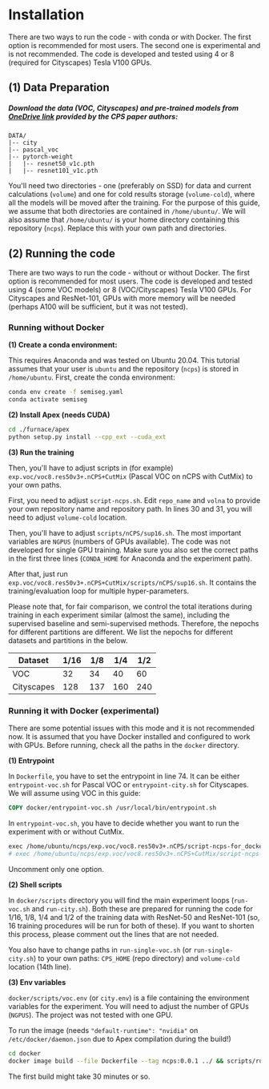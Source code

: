 # Installation
There are two ways to run the code -  with conda or with Docker. 
The first option is recommended for most users.
The second one is experimental and is not recommended.
The code is developed and tested using 4 or 8 (required for Cityscapes) Tesla V100 GPUs.

## (1) Data Preparation
##### Download the data (VOC, Cityscapes) and pre-trained models from  [OneDrive link](https://pkueducn-my.sharepoint.com/:f:/g/personal/pkucxk_pku_edu_cn/EtjNKU0oVMhPkOKf9HTPlVsBIHYbACel6LSvcUeP4MXWVg?e=139icd) provided by the CPS paper authors: 

```
DATA/
|-- city
|-- pascal_voc
|-- pytorch-weight
|   |-- resnet50_v1c.pth
|   |-- resnet101_v1c.pth
```

You'll need two directories - one (preferably on SSD) for data and current calculations (`volume`) and one for cold results storage (`volume-cold`), where all the models will be moved after the training.
For the purpose of this guide, we assume that both directories are contained in `/home/ubuntu/`.
We will also assume that `/home/ubuntu/` is your home directory containing this repository (`ncps`).
Replace this with your own path and directories.

## (2) Running the code

There are two ways to run the code - without or without Docker. 
The first option is recommended for most users.
The code is developed and tested using 4 (some VOC models) or 8 (VOC/Cityscapes) Tesla V100 GPUs.
For Cityscapes and ResNet-101, GPUs with more memory will be needed (perhaps A100 will be sufficient, but it was not tested).

### Running without Docker

**(1) Create a conda environment:**

This requires Anaconda and was tested on Ubuntu 20.04.
This tutorial assumes that your user is `ubuntu` and the repository (`ncps`) is stored in `/home/ubuntu`.
First, create the conda environment:

```bash
conda env create -f semiseg.yaml
conda activate semiseg
```

**(2) Install Apex (needs CUDA)**

```bash
cd ./furnace/apex
python setup.py install --cpp_ext --cuda_ext
```

**(3) Run the training**

Then, you'll have to adjust scripts in (for example) `exp.voc/voc8.res50v3+.nCPS+CutMix` (Pascal VOC on nCPS with CutMix) to your own paths.

First, you need to adjust `script-ncps.sh`.
Edit `repo_name` and `volna` to provide your own repository name and repository path.
In lines 30 and 31, you will need to adjust `volume-cold` location.

Then, you'll have to adjust `scripts/nCPS/sup16.sh`.
The most important variables are `NGPUS` (numbers of GPUs available).
The code was not developed for single GPU training.
Make sure you also set the correct paths in the first three lines (`CONDA_HOME` for Anaconda and the experiment path).

After that, just run `exp.voc/voc8.res50v3+.nCPS+CutMix/scripts/nCPS/sup16.sh`.
It contains the training/evaluation loop for multiple hyper-parameters.

Please note that, for fair comparison, we control the total iterations during training in each experiment similar (almost the same), including the supervised baseline and semi-supervised methods. Therefore, the nepochs for different partitions are different. We list the nepochs for different datasets and partitions in the below.

| Dataset    | 1/16 | 1/8  | 1/4  | 1/2  |
| ---------- | ---- | ---- | ---- | ---- |
| VOC        | 32   | 34   | 40   | 60   |
| Cityscapes | 128  | 137  | 160  | 240  |


### Running it with Docker (experimental)

There are some potential issues with this mode and it is not recommended now.
It is assumed that you have Docker installed and configured to work with GPUs.
Before running, check all the paths in the `docker` directory.

**(1) Entrypoint**

In `Dockerfile`, you have to set the entrypoint in line 74.  It can be either `entrypoint-voc.sh` for Pascal VOC or `entrypoint-city.sh` for Cityscapes.
We will assume using VOC in this guide:
```dockerfile
COPY docker/entrypoint-voc.sh /usr/local/bin/entrypoint.sh
```
In `entrypoint-voc.sh`, you have to decide whether you want to run the experiment with or without CutMix.
```dockerfile
exec /home/ubuntu/ncps/exp.voc/voc8.res50v3+.nCPS/script-ncps-for_docker.sh
# exec /home/ubuntu/ncps/exp.voc/voc8.res50v3+.nCPS+CutMix/script-ncps-for_docker.sh
```
Uncomment only one option.

**(2) Shell scripts**

In `docker/scripts` directory you will find the main experiment loops (`run-voc.sh` and `run-city.sh`).
Both these are prepared for running the code for 1/16, 1/8, 1/4 and 1/2 of the training data with ResNet-50 and ResNet-101 (so, 16 training procedures will be run for both of these).
If you want to shorten this process, please comment out the lines that are not needed.

You also have to change paths in `run-single-voc.sh` (or `run-single-city.sh`) to your own paths: `CPS_HOME` (repo directory) and `volume-cold` location (14th line).

**(3) Env variables**

`docker/scripts/voc.env` (or `city.env`) is a file containing the environment variables for the experiment.
You will need to adjust the number of GPUs (`NGPUS`).
The project was not tested with one GPU.

To run the image (needs `"default-runtime": "nvidia"` on `/etc/docker/daemon.json` due to Apex compilation during the build!)
```bash
cd docker
docker image build --file Dockerfile --tag ncps:0.0.1 ../ && scripts/run-voc.sh
```
The first build might take 30 minutes or so.
